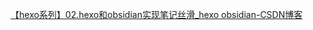 

[【hexo系列】02.hexo和obsidian实现笔记丝滑_hexo obsidian-CSDN博客](https://blog.csdn.net/weixin_42072280/article/details/128277828)
